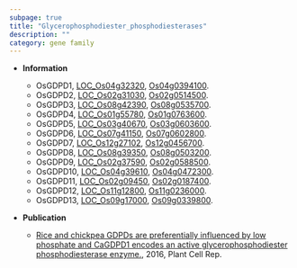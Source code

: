 ```yaml
---
subpage: true
title: "Glycerophosphodiester_phosphodiesterases"
description: ""
category: gene family
---
```


* **Information**  
    + OsGDPD1, [LOC_Os04g32320](http://rice.plantbiology.msu.edu/cgi-bin/ORF_infopage.cgi?orf=LOC_Os04g32320), [Os04g0394100](http://rapdb.dna.affrc.go.jp/viewer/gbrowse_details/irgsp1?name=Os04g0394100).
    + OsGDPD2, [LOC_Os02g31030](http://rice.plantbiology.msu.edu/cgi-bin/ORF_infopage.cgi?orf=LOC_Os02g31030), [Os02g0514500](http://rapdb.dna.affrc.go.jp/viewer/gbrowse_details/irgsp1?name=Os02g0514500).
    + OsGDPD3, [LOC_Os08g42390](http://rice.plantbiology.msu.edu/cgi-bin/ORF_infopage.cgi?orf=LOC_Os08g42390), [Os08g0535700](http://rapdb.dna.affrc.go.jp/viewer/gbrowse_details/irgsp1?name=Os08g0535700).
    + OsGDPD4, [LOC_Os01g55780](http://rice.plantbiology.msu.edu/cgi-bin/ORF_infopage.cgi?orf=LOC_Os01g55780), [Os01g0763600](http://rapdb.dna.affrc.go.jp/viewer/gbrowse_details/irgsp1?name=Os01g0763600).
    + OsGDPD5, [LOC_Os03g40670](http://rice.plantbiology.msu.edu/cgi-bin/ORF_infopage.cgi?orf=LOC_Os03g40670), [Os03g0603600](http://rapdb.dna.affrc.go.jp/viewer/gbrowse_details/irgsp1?name=Os03g0603600).
    + OsGDPD6, [LOC_Os07g41150](http://rice.plantbiology.msu.edu/cgi-bin/ORF_infopage.cgi?orf=LOC_Os07g41150), [Os07g0602800](http://rapdb.dna.affrc.go.jp/viewer/gbrowse_details/irgsp1?name=Os07g0602800).
    + OsGDPD7, [LOC_Os12g27102](http://rice.plantbiology.msu.edu/cgi-bin/ORF_infopage.cgi?orf=LOC_Os12g27102), [Os12g0456700](http://rapdb.dna.affrc.go.jp/viewer/gbrowse_details/irgsp1?name=Os12g0456700).
    + OsGDPD8, [LOC_Os08g39350](http://rice.plantbiology.msu.edu/cgi-bin/ORF_infopage.cgi?orf=LOC_Os08g39350), [Os08g0503200](http://rapdb.dna.affrc.go.jp/viewer/gbrowse_details/irgsp1?name=Os08g0503200).
    + OsGDPD9, [LOC_Os02g37590](http://rice.plantbiology.msu.edu/cgi-bin/ORF_infopage.cgi?orf=LOC_Os02g37590), [Os02g0588500](http://rapdb.dna.affrc.go.jp/viewer/gbrowse_details/irgsp1?name=Os02g0588500).
    + OsGDPD10, [LOC_Os04g39610](http://rice.plantbiology.msu.edu/cgi-bin/ORF_infopage.cgi?orf=LOC_Os04g39610), [Os04g0472300](http://rapdb.dna.affrc.go.jp/viewer/gbrowse_details/irgsp1?name=Os04g0472300).
    + OsGDPD11, [LOC_Os02g09450](http://rice.plantbiology.msu.edu/cgi-bin/ORF_infopage.cgi?orf=LOC_Os02g09450), [Os02g0187400](http://rapdb.dna.affrc.go.jp/viewer/gbrowse_details/irgsp1?name=Os02g0187400).
    + OsGDPD12, [LOC_Os11g12800](http://rice.plantbiology.msu.edu/cgi-bin/ORF_infopage.cgi?orf=LOC_Os11g12800), [Os11g0236000](http://rapdb.dna.affrc.go.jp/viewer/gbrowse_details/irgsp1?name=Os11g0236000).
    + OsGDPD13, [LOC_Os09g17000](http://rice.plantbiology.msu.edu/cgi-bin/ORF_infopage.cgi?orf=LOC_Os09g17000), [Os09g0339800](http://rapdb.dna.affrc.go.jp/viewer/gbrowse_details/irgsp1?name=Os09g0339800).

* **Publication**  
    + [Rice and chickpea GDPDs are preferentially influenced by low phosphate and CaGDPD1 encodes an active glycerophosphodiester phosphodiesterase enzyme.](http://www.ncbi.nlm.nih.gov/pubmed?term=Rice+and+chickpea+GDPDs+are+preferentially+influenced+by+low+phosphate+and+CaGDPD1+encodes+an+active+glycerophosphodiester+phosphodiesterase+enzyme.%5BTitle%5D), 2016, Plant Cell Rep.


